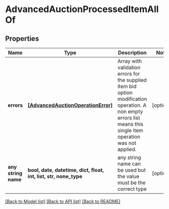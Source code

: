 # AdvancedAuctionProcessedItemAllOf


## Properties
Name | Type | Description | Notes
------------ | ------------- | ------------- | -------------
**errors** | [**[AdvancedAuctionOperationError]**](AdvancedAuctionOperationError.md) | Array with validation errors for the supplied item bid option modification operation. A non empty errors list means this single item operation was not applied. | [optional] 
**any string name** | **bool, date, datetime, dict, float, int, list, str, none_type** | any string name can be used but the value must be the correct type | [optional]

[[Back to Model list]](../README.md#documentation-for-models) [[Back to API list]](../README.md#documentation-for-api-endpoints) [[Back to README]](../README.md)


